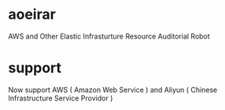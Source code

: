 # aoeirar
AWS and Other Elastic Infrasturture Resource Auditorial Robot

# support
Now support AWS ( Amazon Web Service ) and Aliyun ( Chinese Infrastructure Service Providor )
